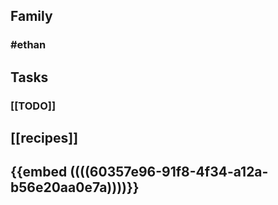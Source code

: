 ## Family
### #ethan
## Tasks
### [[TODO]]
## [[recipes]]
## {{embed ((((60357e96-91f8-4f34-a12a-b56e20aa0e7a))))}}
